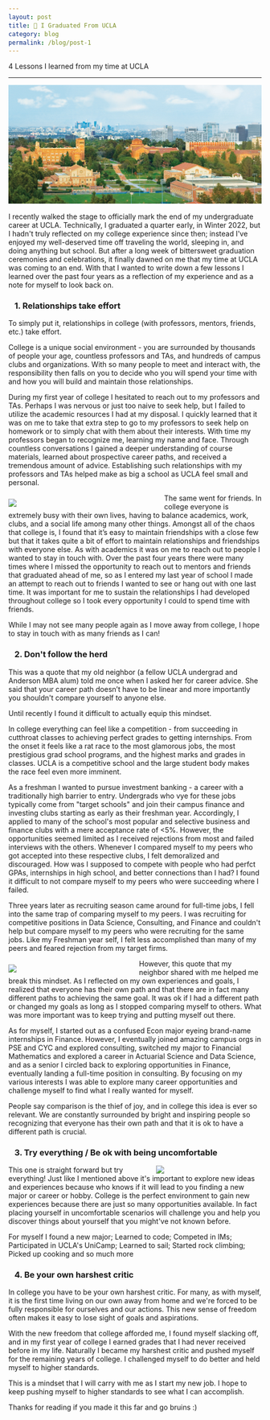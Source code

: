 ```yaml
---
layout: post
title: 🐻 I Graduated From UCLA
category: blog
permalink: /blog/post-1
---
```


4 Lessons I learned from my time at UCLA

----

![campus.jpeg](/blog/assets/images/campus.jpeg)


I recently walked the stage to officially mark the end of my undergraduate career at UCLA. Technically, I graduated a quarter early, in Winter 2022, but I hadn't truly reflected on my college experience since then; instead I've enjoyed my well-deserved time off traveling the world, sleeping in, and doing anything but school. But after a long week of bittersweet graduation ceremonies and celebrations, it finally dawned on me that my time at UCLA was coming to an end. With that I wanted to write down a few lessons I learned over the past four years as a reflection of my experience and as a note for myself to look back on. 

### &ensp; 1. Relationships take effort
To simply put it, relationships in college (with professors, mentors, friends, etc.) take effort. 

College is a unique social environment - you are surrounded by thousands of people your age, countless professors and TAs, and hundreds of campus clubs and organizations. With so many people to meet and interact with, the responsibility then falls on you to decide who you will spend your time with and how you will build and maintain those relationships.

During my first year of college I hesitated to reach out to my professors and TAs. Perhaps I was nervous or just too naive to seek help, but I failed to utilize the academic resources I had at my disposal. I quickly learned that it was on me to take that extra step to go to my professors to seek help on homework or to simply chat with them about their interests. With time my professors began to recognize me, learning my name and face. Through countless conversations I gained a deeper understanding of course materials, learned about prospective career paths, and received a tremendous amount of advice. Establishing such relationships with my professors and TAs helped make as big a school as UCLA feel small and personal. 

<img align="left" src="{{ site.baseurl }}/blog/assets/images/friends.JPG" width="300" style="margin: 10px 10px 0px 0px;" class="rounded-corners" />

The same went for friends. In college everyone is extremely busy with their own lives, having to balance academics, work, clubs, and a social life among many other things. Amongst all of the chaos that college is, I found that it’s easy to maintain friendships with a close few but that it takes quite a bit of effort to maintain relationships and friendships with everyone else. As with academics it was on me to reach out to people I wanted to stay in touch with. Over the past four years there were many times where I missed the opportunity to reach out to mentors and friends that graduated ahead of me, so as I entered my last year of school I made an attempt to reach out to friends I wanted to see or hang out with one last time. It was important for me to sustain the relationships I had developed throughout college so I took every opportunity I could to spend time with friends.

While I may not see many people again as I move away from college, I hope to stay in touch with as many friends as I can!

### &ensp; 2. Don't follow the herd


This was a quote that my old neighbor (a fellow UCLA undergrad and Anderson MBA alum) told me once when I asked her for career advice. She said that your career path doesn’t have to be linear and more importantly you shouldn't compare yourself to anyone else. 

Until recently I found it difficult to actually equip this mindset.

In college everything can feel like a competition - from succeeding in cutthroat classes to achieving perfect grades to getting internships. From the onset it feels like a rat race to the most glamorous jobs, the most prestigious grad school programs, and the highest marks and grades in classes. UCLA is a competitive school and the large student body makes the race feel even more imminent. 

As a freshman I wanted to pursue investment banking - a career with a traditionally high barrier to entry. Undergrads who vye for these jobs typically come from "target schools" and join their campus finance and investing clubs starting as early as their freshman year. Accordingly, I applied to many of the school's most popular and selective business and finance clubs with a mere acceptance rate of <5%. However, the opportunities seemed limited as I received rejections from most and failed interviews with the others. Whenever I compared myself to my peers who got accepted into these respective clubs, I felt demoralized and discouraged. How was I supposed to compete with people who had perfct GPAs, internships in high school, and better connections than I had? I found it difficult to not compare myself to my peers who were succeeding where I failed. 

Three years later as recruiting season came around for full-time jobs, I fell into the same trap of comparing myself to my peers. I was recruiting for competitive positions in Data Science, Consulting, and Finance and couldn't help but compare myself to my peers who were recruiting for the same jobs. Like my Freshman year self, I felt less accomplished than many of my peers and feared rejection from my target firms. 

<img align="left" src="{{ site.baseurl }}/blog/assets/images/cyc.jpg" width="250" style="margin: 10px 10px 0px 0px;" class="rounded-corners" />

However, this quote that my neighbor shared with me helped me break this mindset. As I reflected on my own experiences and goals, I realized that everyone has their own path and that there are in fact many different paths to achieving the same goal. It was ok if I had a different path or changed my goals as long as I stopped comparing myself to others. What was more important was to keep trying and putting myself out there.

As for myself, I started out as a confused Econ major eyeing brand-name internships in Finance. However, I eventually joined amazing campus orgs in PSE and CYC and explored consulting, switched my major to Financial Mathematics and explored a career in Actuarial Science and Data Science, and as a senior I circled back to exploring opportunities in Finance, eventually landing a full-time position in consulting. By focusing on my various interests I was able to explore many career opportunities and challenge myself to find what I really wanted for myself. 

People say comparison is the thief of joy, and in college this idea is ever so relevant. We are constantly surrounded by bright and inspiring people so recognizing that everyone has their own path and that it is ok to have a different path is crucial.

### &ensp; 3. Try everything / Be ok with being uncomfortable

<img align="right" src="{{ site.baseurl }}/blog/assets/images/climbing.JPG" width="200" style="margin: 0px 10px 0px 10px;" class="rounded-corners" />

This one is straight forward but try everything! Just like I mentioned above it's important to explore new ideas and experiences because who knows if it will lead to you finding a new major or career or hobby. College is the perfect environment to gain new experiences because there are just so many opportunities available. In fact placing yourself in uncomfortable scenarios will challenge you and help you discover things about yourself that you might've not known before. 

For myself I found a new major; Learned to code; Competed in IMs; Participated in UCLA's UniCamp; Learned to sail; Started rock climbing; Picked up cooking and so much more

### &ensp; 4. Be your own harshest critic

In college you have to be your own harshest critic. For many, as with myself, it is the first time living on our own away from home and we're forced to be fully responsible for ourselves and our actions. This new sense of freedom often makes it easy to lose sight of goals and aspirations. 

With the new freedom that college afforded me, I found myself slacking off, and in my first year of college I earned grades that I had never received before in my life. Naturally I became my harshest critic and pushed myself for the remaining years of college. I challenged myself to do better and held myself to higher standards. 

This is a mindset that I will carry with me as I start my new job. I hope to keep pushing myself to higher standards to see what I can accomplish. 

Thanks for reading if you made it this far and go bruins :)

